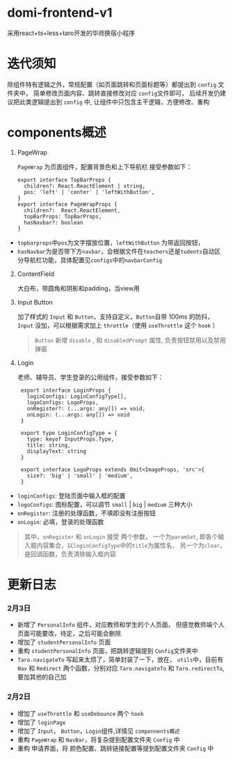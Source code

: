 # domi-frontend-v1
采用react+ts+less+taro开发的华师换宿小程序

# 迭代须知
除组件特有逻辑之外，常规配置（如页面跳转和页面标题等）都提出到 `config` 文件夹中， 简单修改页面内容、跳转直接修改对应 `config`文件即可，
后续开发仍建议把此类逻辑提出到 `config` 中, 让组件中只包含主干逻辑，方便修改、重构

# components概述
1. PageWrap
   
   `PageWrap` 为页面组件，配置背景色和上下导航栏
   接受参数如下：


   ```
   export interface TopBarProps {
     children?: React.ReactElement | string,
     pos: 'left' | 'center' | 'leftWithButton',
   }
   export interface PageWrapProps {
     children?:  React.ReactElement,
     topBarProps: TopBarProps,
     hasNavbar?: boolean
   }
   ```


  - `topbarprops`中`pos`为文字摆放位置，`leftWithButton` 为带返回按钮，
  - `hasNavbar`为是否带下方`navbar`，会根据文件在`teachers`还是`tudents`自动区分导航栏功能，具体配置见`configs`中的`navbarConfig`

2. ContentField
   
   大白布，带圆角和阴影和padding，当view用

3. Input Button

   加了样式的 `Input` 和 `Button`，支持自定义，`Button`自带 100ms 的防抖， `Input` 没加，可以根据需求加上 `throttle`（使用 `useThrottle` 这个 `hook` ）
   > `Button` 新增 `disable` , 和 `disabledPrompt` 属性, 负责按钮禁用以及禁用弹窗

5. Login

   老师、辅导员、学生登录的公用组件，接受参数如下：

   ```
    export interface LoginProps {
      loginConfigs: LoginConfigType[],
      logoConfigs: LogoProps,
      onRegister?: (...args: any[]) => void,
      onLogin: (...args: any[]) => void
    }
    
    export type LoginConfigType = {
      type: keyof InputProps.Type,
      title: string,
      displayText: string
    }
    
    export interface LogoProps extends Omit<ImageProps, 'src'>{
      size?: 'big' | 'small' | 'medium',
    }
   
   ```
   
- `loginConfigs`: 登陆页面中输入框的配置
- `logoConfigs`: 图标配置，可以调节 `small` | `big` | `medium` 三种大小
- `onRegister`: 注册的处理函数，不填即没有注册按钮
- `onLogin`: 必填，登录的处理函数

> 其中，`onRegister` 和 `onLogin` 接受 两个参数， 一个为`paramSet`, 即各个输入框内容集合，以`loginConfigType`中的`title`为属性名， 另一个为`clear`，是回调函数，负责清除输入框内容

# 更新日志

### 2月3日

- 新增了 `PersonalInfo` 组件，对应教师和学生的个人页面， 但感觉教师端个人页面可能要改，待定，之后可能会删除
- 增加了 `studentPersonalInfo` 页面
- 重构 `studentPersonalInfo` 页面，把跳转逻辑提到 `Config`文件夹中
- `Taro.navigateTo` 写起来太烦了，简单封装了一下，放在， `utils`中，目前有 `Nav` 和 `Redirect` 两个函数，分别对应 `Taro.navigateTo` 和 `Taro.redirectTo`, 要加其他的自己加

### 2月2日

- 增加了 `useThrottle` 和 `useDebounce` 两个 `hook`
- 增加了 `loginPage`
- 增加了 `Input`， `Button`，`Login`组件,详情见 `componnents概述`
- 重构 `PageWrap` 和 `NavBar`，将复杂提到配置文件夹 `Config` 中
- 重构 申请界面，将 颜色配置、跳转链接配置等提到配置文件夹 `Config` 中
